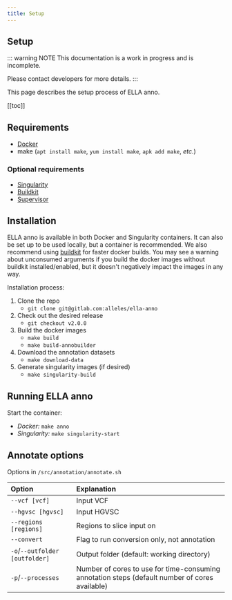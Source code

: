 ```yaml
---
title: Setup
---
```


## Setup

::: warning NOTE
This documentation is a work in progress and is incomplete.

Please contact developers for more details.
:::

This page describes the setup process of ELLA anno.

[[toc]]

## Requirements

- [Docker](https://docs.docker.com/install/)
- make (`apt install make`, `yum install make`, `apk add make`, _etc._)

### Optional requirements

- [Singularity](https://github.com/sylabs/singularity)
- [Buildkit](https://github.com/moby/buildkit)
- [Supervisor](https://github.com/Supervisor/supervisor)

## Installation

ELLA anno is available in both Docker and Singularity containers. It can also be set up to be used locally, but a container is recommended. We also recommend using [buildkit](https://github.com/moby/buildkit) for faster docker builds. You may see a warning about unconsumed arguments if you build the docker images without buildkit installed/enabled, but it doesn't negatively impact the images in any way.

Installation process:

1. Clone the repo
    - `git clone git@gitlab.com:alleles/ella-anno`
2. Check out the desired release
    - `git checkout v2.0.0`
3. Build the docker images
    - `make build`
    - `make build-annobuilder`
4. Download the annotation datasets
    - `make download-data`
5. Generate singularity images (if desired)
    - `make singularity-build`

## Running ELLA anno

Start the container:

- _Docker:_ `make anno`
- _Singularity:_ `make singularity-start`

## Annotate options

Options in `/src/annotation/annotate.sh`

Option | Explanation
:---|:---
`--vcf [vcf]` | Input VCF
`--hgvsc [hgvsc]` | Input HGVSC
`--regions [regions]` | Regions to slice input on
`--convert` | Flag to run conversion only, not annotation
`-o`/`--outfolder [outfolder]` | Output folder (default: working directory)
`-p`/`--processes` | Number of cores to use for time-consuming annotation steps (default number of cores available)
